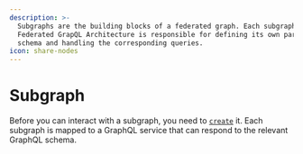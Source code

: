 ```yaml
---
description: >-
  Subgraphs are the building blocks of a federated graph. Each subgraph in a
  Federated GrapQL Architecture is responsible for defining its own part of the
  schema and handling the corresponding queries.
icon: share-nodes
---
```


# Subgraph

Before you can interact with a subgraph, you need to [`create`](create.md) it. Each subgraph is mapped to a GraphQL service that can respond to the relevant GraphQL schema.
